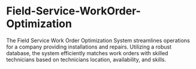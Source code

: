 # Field-Service-WorkOrder-Optimization
The Field Service Work Order Optimization System streamlines operations for a company providing installations and repairs. Utilizing a robust database, the system efficiently matches work orders with skilled technicians based on technicians location, availability, and skills.
